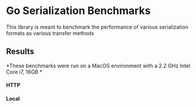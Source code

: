 # Go Serialization Benchmarks

This library is meant to benchmark the performance of various serialization formats as various transfer methods

Results
-------

*These benchmarks were run on a MacOS environment with a 2.2 GHz Intel Core i7, 16GB *

#### HTTP

#### Local
